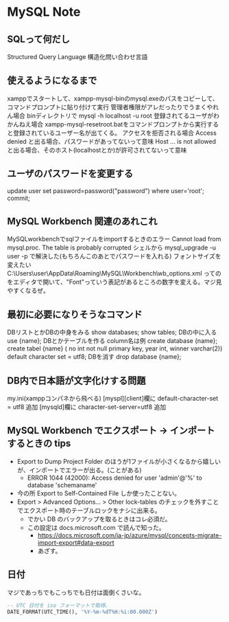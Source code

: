 MySQL Note
===


## SQLって何だし

Structured Query Language 構造化問い合わせ言語


## 使えるようになるまで

xamppでスタートして、xampp-mysql-binのmysql.exeのパスをコピーして、コマンドプロンプトに貼り付けて実行
管理者権限がアレだったりでうまくやれん場合
    binディレクトリで mysql -h localhost -u root
登録されてるユーザがわかんねえ場合
    xampp-mysql-resetroot.batをコマンドプロンプトから実行すると登録されているユーザー名が出てくる。
アクセスを拒否される場合
    Access denied と出る場合、パスワードがあってないって意味
    Host ... is not allowed と出る場合、そのホスト(localhostとか)が許可されてないって意味

## ユーザのパスワードを変更する

update user set password=password("password") where user='root';
commit;

## MySQL Workbench 関連のあれこれ

MySQLworkbenchでsqlファイルをimportするときのエラー
    Cannot load from mysql.proc. The table is probably corrupted
    シェルから mysql_upgrade -u user -p で解決した(もちろんこのあとでパスワードを入れる)
フォントサイズを変えたい
    C:\Users\user\AppData\Roaming\MySQL\Workbench\wb_options.xml
    ってのをエディタで開いて、"Font"っていう表記があるところの数字を変える。マジ見やすくなるぜ。

## 最初に必要になりそうなコマンド

DBリストとかDBの中身をみる
    show databases;
    show tables;
DBの中に入る
    use {name};
DBとかテーブルを作る column名は例
    create database {name};
    create tabel {name} (
        no int not null primary key,
        year int,
        winner varchar(2))
    default character set = utf8;
DBを消す
    drop database {name};

## DB内で日本語が文字化けする問題

my.ini(xamppコンパネから飛べる)
[myspl][client]欄に
default-character-set = utf8 追加
[mysqld]欄に
character-set-server=utf8 追加

## MySQL Workbench でエクスポート -> インポートするときの tips

- Export to Dump Project Folder のほうが1ファイルが小さくなるから嬉しいが、インポートでエラーが出る。(ことがある)
    - ERROR 1044 (42000): Access denied for user 'admin'@'%' to database 'schemaname'
- 今の所 Export to Self-Contained File しか使ったことない。
- Export > Advanced Options... > Other lock-tables のチェックを外すことでエクスポート時のテーブルロックをナシに出来る。
    - でかい DB のバックアップを取るときはコレ必須だ。
    - この設定は docs.microsoft.com で読んで知った。
        - https://docs.microsoft.com/ja-jp/azure/mysql/concepts-migrate-import-export#data-export
        - あざす。

## 日付

マジであっちでもこっちでも日付は面倒くさいな。

```sql
-- UTC 日付を iso フォーマットで取得。
DATE_FORMAT(UTC_TIME(), '%Y-%m-%dT%H:%i:00.000Z')
```
